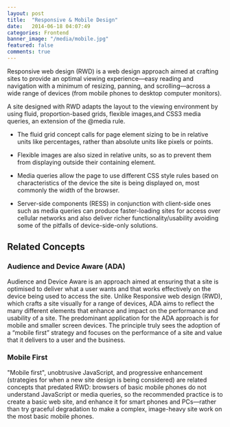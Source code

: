 ```yaml
---
layout: post
title:  "Responsive & Mobile Design"
date:   2014-06-18 04:07:49
categories: Frontend
banner_image: "/media/mobile.jpg"
featured: false
comments: true
---
```


Responsive web design (RWD) is a web design approach aimed at crafting sites to provide an optimal viewing experience—easy reading and navigation with a minimum of resizing, panning, and scrolling—across a wide range of devices (from mobile phones to desktop computer monitors).

<!--more-->

A site designed with RWD adapts the layout to the viewing environment by using fluid, proportion-based grids, flexible images,and CSS3 media queries, an extension of the @media rule.

* The fluid grid concept calls for page element sizing to be in relative units like percentages, rather than absolute units like pixels or points.

* Flexible images are also sized in relative units, so as to prevent them from displaying outside their containing element.

* Media queries allow the page to use different CSS style rules based on characteristics of the device the site is being displayed on, most commonly the width of the browser.

* Server-side components (RESS) in conjunction with client-side ones such as media queries can produce faster-loading sites for access over cellular networks and also deliver richer functionality/usability avoiding some of the pitfalls of device-side-only solutions.

## Related Concepts

### Audience and Device Aware (ADA)

Audience and Device Aware is an approach aimed at ensuring that a site is optimised to deliver what a user wants and that works effectively on the device being used to access the site. Unlike Responsive web design (RWD), which crafts a site visually for a range of devices, ADA aims to reflect the many different elements that enhance and impact on the performance and usability of a site. The predominant application for the ADA approach is for mobile and smaller screen devices. The principle truly sees the adoption of a “mobile first” strategy and focuses on the performance of a site and value that it delivers to a user and the business.

### Mobile First

"Mobile first", unobtrusive JavaScript, and progressive enhancement (strategies for when a new site design is being considered) are related concepts that predated RWD: browsers of basic mobile phones do not understand JavaScript or media queries, so the recommended practice is to create a basic web site, and enhance it for smart phones and PCs—rather than try graceful degradation to make a complex, image-heavy site work on the most basic mobile phones.
